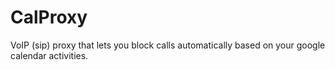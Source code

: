 CalProxy
========

VoIP (sip) proxy that lets you block calls automatically based on your google calendar activities.

